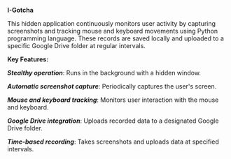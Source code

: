 **I-Gotcha**

This hidden application continuously monitors user activity by capturing screenshots and tracking mouse and keyboard movements using Python programming language. These records are saved locally and uploaded to a specific Google Drive folder at regular intervals.  



**Key Features:**

**_Stealthy operation_**: Runs in the background with a hidden window.  

**_Automatic screenshot capture_**: Periodically captures the user's screen.   

**_Mouse and keyboard tracking_**: Monitors user interaction with the mouse and keyboard.  

**_Google Drive integration_**: Uploads recorded data to a designated Google Drive folder.  

**_Time-based recording_**: Takes screenshots and uploads data at specified intervals.    



